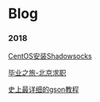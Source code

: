 # Blog

### 2018
[CentOS安装Shadowsocks](https://github.com/shellhub/blog/issues/1)

[毕业之旅-北京求职](https://github.com/shellhub/blog/issues/2)

[史上最详细的gson教程](https://github.com/shellhub/blog/issues/3)
